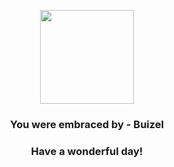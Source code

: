 <p align="center">
    <img src="https://raw.githubusercontent.com/PokeAPI/sprites/master/sprites/pokemon/418.png" width="150" height="150">
</p>
<h3 align="center">You were embraced by - <b>Buizel</b></h3>
<h3 align="center">Have a wonderful day!</h3>

